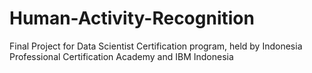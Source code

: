 # Human-Activity-Recognition
Final Project for Data Scientist Certification program, held by Indonesia Professional Certification Academy and IBM Indonesia
